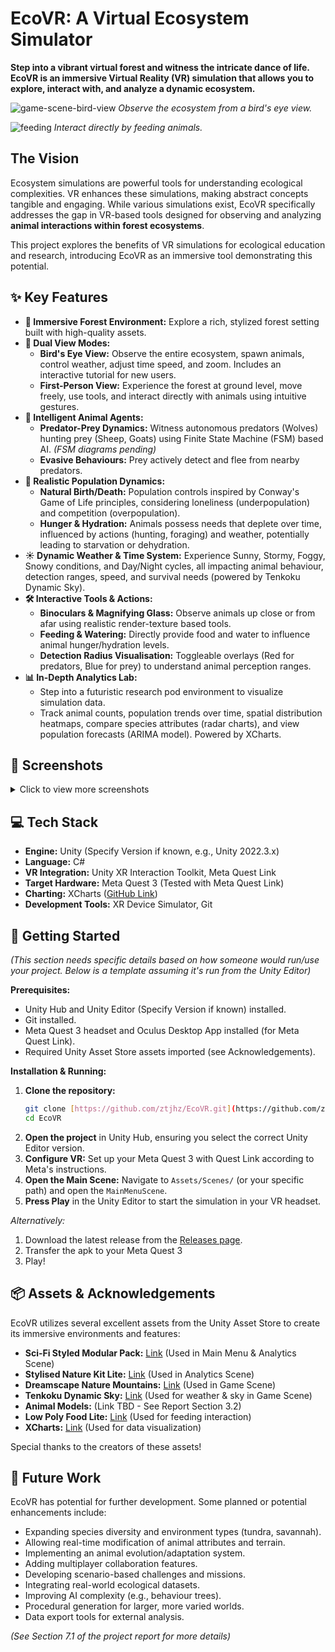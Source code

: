# EcoVR: A Virtual Ecosystem Simulator

**Step into a vibrant virtual forest and witness the intricate dance of life. EcoVR is an immersive Virtual Reality (VR) simulation that allows you to explore, interact with, and analyze a dynamic ecosystem.**

![game-scene-bird-view](https://github.com/user-attachments/assets/b949f206-0958-41cf-a378-2e63dc04f11a)
*Observe the ecosystem from a bird's eye view.*

![feeding](https://github.com/user-attachments/assets/bdf9e136-b682-4651-9b76-62f5575f18a6)
*Interact directly by feeding animals.*

## The Vision

Ecosystem simulations are powerful tools for understanding ecological complexities. VR enhances these simulations, making abstract concepts tangible and engaging. While various simulations exist, EcoVR specifically addresses the gap in VR-based tools designed for observing and analyzing **animal interactions within forest ecosystems**.

This project explores the benefits of VR simulations for ecological education and research, introducing EcoVR as an immersive tool demonstrating this potential.

## ✨ Key Features

* **🌲 Immersive Forest Environment:** Explore a rich, stylized forest setting built with high-quality assets.
* **🦅 Dual View Modes:**
    * **Bird's Eye View:** Observe the entire ecosystem, spawn animals, control weather, adjust time speed, and zoom. Includes an interactive tutorial for new users.
    * **First-Person View:** Experience the forest at ground level, move freely, use tools, and interact directly with animals using intuitive gestures.
* **🧠 Intelligent Animal Agents:**
    * **Predator-Prey Dynamics:** Witness autonomous predators (Wolves) hunting prey (Sheep, Goats) using Finite State Machine (FSM) based AI. *(FSM diagrams pending)*
    * **Evasive Behaviours:** Prey actively detect and flee from nearby predators.
* **🧬 Realistic Population Dynamics:**
    * **Natural Birth/Death:** Population controls inspired by Conway's Game of Life principles, considering loneliness (underpopulation) and competition (overpopulation).
    * **Hunger & Hydration:** Animals possess needs that deplete over time, influenced by actions (hunting, foraging) and weather, potentially leading to starvation or dehydration.
* **☀️ Dynamic Weather & Time System:** Experience Sunny, Stormy, Foggy, Snowy conditions, and Day/Night cycles, all impacting animal behaviour, detection ranges, speed, and survival needs (powered by Tenkoku Dynamic Sky).
* **🛠️ Interactive Tools & Actions:**
    * **Binoculars & Magnifying Glass:** Observe animals up close or from afar using realistic render-texture based tools.
    * **Feeding & Watering:** Directly provide food and water to influence animal hunger/hydration levels.
    * **Detection Radius Visualisation:** Toggleable overlays (Red for predators, Blue for prey) to understand animal perception ranges.
* **📊 In-Depth Analytics Lab:**
    * Step into a futuristic research pod environment to visualize simulation data.
    * Track animal counts, population trends over time, spatial distribution heatmaps, compare species attributes (radar charts), and view population forecasts (ARIMA model). Powered by XCharts.

## 📸 Screenshots

<details>
<summary>Click to view more screenshots</summary>

| Feature             | Screenshot                                                                                             |
| :------------------ | :----------------------------------------------------------------------------------------------------- |
| **Gameplay** |                                                                                                        |
| Bird's Eye View     | ![game-scene-bird-view](https://github.com/user-attachments/assets/b949f206-0958-41cf-a378-2e63dc04f11a) |
| First Person        | *Placeholder for a good First Person screenshot* |
| Feeding             | ![feeding](https://github.com/user-attachments/assets/bdf9e136-b682-4651-9b76-62f5575f18a6)             |
| Detection Radius    | ![radius](https://github.com/user-attachments/assets/21eec1ae-5de6-4b09-a0a3-be0bc2fb5d2a)             |
| Predator Hunt       | ![predator-prey](https://github.com/user-attachments/assets/INSERT_FIGURE_4.6_URL_HERE)                  | | Binoculars/Magnifier| ![tools](https://github.com/user-attachments/assets/INSERT_FIGURE_4.10_URL_HERE)                 | | Status System       | ![status-system](https://github.com/user-attachments/assets/046c3644-3235-414a-bc37-716bfbdc21df)       |
| Weather (Rain)      | ![weather-rain](https://github.com/user-attachments/assets/INSERT_FIGURE_4.9_URL_HERE)                   | | **UI & Analytics** |                                                                                                        |
| Main Menu           | ![main-menu](https://github.com/user-attachments/assets/6084b066-7136-4758-b292-e116de2dca34)           |
| Tutorial            | ![tutorial](https://github.com/user-attachments/assets/ccd95207-156a-42a1-97ac-fd0eb11806a0)           |
| Analytics Lab       | ![analytics-lab](https://github.com/user-attachments/assets/6347ecf7-9f3b-43e0-ad92-98b29fe3059e)       |
| Analytics Scene Env | <img width="581" alt="analytics scene" src="https://github.com/user-attachments/assets/38e848c3-fc14-43ef-8683-aff5c1cc1305" /> |
| Population Count    | ![population count](https://github.com/user-attachments/assets/b4370df9-97cc-4984-9d25-d07b30bb73d1)     |
| Population Graph    | ![population graph](https://github.com/user-attachments/assets/d594b5ee-1f31-40d2-affc-e73ceb8ac1aa)     |
| Population Heatmap  | ![population heatmap](https://github.com/user-attachments/assets/1a64fbf9-3959-4748-b17d-2d1ed1b72745) |
| Heatmap Over Time   | ![population heatmap 2](https://github.com/user-attachments/assets/6b4f63f2-0a39-4ac6-9ce9-2e40bdded84c) | | Population Attributes| ![population attributes](https://github.com/user-attachments/assets/a561bd48-590e-4b31-a05c-7eaeaf0dd059)|
| Population Prediction| ![population prediction](https://github.com/user-attachments/assets/7f6d797b-573c-4e98-9d14-bfc25a4f73a8)|

</details>

## 💻 Tech Stack

* **Engine:** Unity (Specify Version if known, e.g., Unity 2022.3.x)
* **Language:** C#
* **VR Integration:** Unity XR Interaction Toolkit, Meta Quest Link
* **Target Hardware:** Meta Quest 3 (Tested with Meta Quest Link)
* **Charting:** XCharts ([GitHub Link](https://github.com/XCharts-Team/XCharts))
* **Development Tools:** XR Device Simulator, Git

## 🚀 Getting Started

*(This section needs specific details based on how someone would run/use your project. Below is a template assuming it's run from the Unity Editor)*

**Prerequisites:**

* Unity Hub and Unity Editor (Specify Version if known) installed.
* Git installed.
* Meta Quest 3 headset and Oculus Desktop App installed (for Meta Quest Link).
* Required Unity Asset Store assets imported (see Acknowledgements).

**Installation & Running:**

1.  **Clone the repository:**
    ```bash
    git clone [https://github.com/ztjhz/EcoVR.git](https://github.com/ztjhz/EcoVR.git)
    cd EcoVR
    ```
2.  **Open the project** in Unity Hub, ensuring you select the correct Unity Editor version.
3.  **Configure VR:** Set up your Meta Quest 3 with Quest Link according to Meta's instructions.
4.  **Open the Main Scene:** Navigate to `Assets/Scenes/` (or your specific path) and open the `MainMenuScene`.
5.  **Press Play** in the Unity Editor to start the simulation in your VR headset.

*Alternatively:*

1.  Download the latest release from the [Releases page](link-to-releases).
2.  Transfer the apk to your Meta Quest 3
3.  Play!

## 📦 Assets & Acknowledgements

EcoVR utilizes several excellent assets from the Unity Asset Store to create its immersive environments and features:

* **Sci-Fi Styled Modular Pack:** [Link](https://assetstore.unity.com/packages/3d/environments/sci-fi/sci-fi-styled-modular-pack-82913) (Used in Main Menu & Analytics Scene)
* **Stylised Nature Kit Lite:** [Link](https://assetstore.unity.com/packages/3d/environments/stylized-nature-kit-lite-176906) (Used in Analytics Scene)
* **Dreamscape Nature Mountains:** [Link](https://assetstore.unity.com/packages/3d/environments/fantasy/dreamscape-nature-mountains-stylized-open-world-environment-264352) (Used in Game Scene)
* **Tenkoku Dynamic Sky:** [Link](https://assetstore.unity.com/packages/tools/particles-effects/tenkoku-dynamic-sky-34435) (Used for weather & sky in Game Scene)
* **Animal Models:** (Link TBD - See Report Section 3.2)
* **Low Poly Food Lite:** [Link](https://assetstore.unity.com/packages/3d/props/food/low-poly-food-lite-258693) (Used for feeding interaction)
* **XCharts:** [Link](https://github.com/XCharts-Team/XCharts) (Used for data visualization)

Special thanks to the creators of these assets!

## 🔮 Future Work

EcoVR has potential for further development. Some planned or potential enhancements include:

* Expanding species diversity and environment types (tundra, savannah).
* Allowing real-time modification of animal attributes and terrain.
* Implementing an animal evolution/adaptation system.
* Adding multiplayer collaboration features.
* Developing scenario-based challenges and missions.
* Integrating real-world ecological datasets.
* Improving AI complexity (e.g., behaviour trees).
* Procedural generation for larger, more varied worlds.
* Data export tools for external analysis.

*(See Section 7.1 of the project report for more details)*
